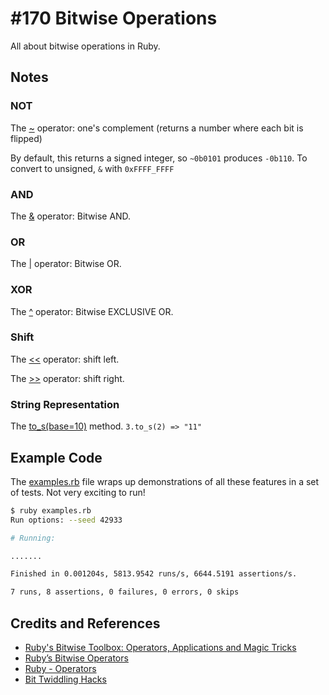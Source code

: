 # #170 Bitwise Operations

All about bitwise operations in Ruby.

## Notes

### NOT

The [~](https://ruby-doc.org/core-2.5.0/Integer.html#method-i-~) operator: one's complement (returns a number where each bit is flipped)

By default, this returns a signed integer, so `~0b0101` produces `-0b110`. To convert to unsigned, `&` with `0xFFFF_FFFF`

### AND

The [&](https://ruby-doc.org/core-2.5.0/Integer.html#method-i-26) operator: Bitwise AND.

### OR

The [|](https://ruby-doc.org/core-2.5.0/Integer.html#method-i-7C) operator: Bitwise OR.

### XOR

The [^](https://ruby-doc.org/core-2.5.0/Integer.html#method-i-5E) operator: Bitwise EXCLUSIVE OR.

### Shift

The [<<](https://ruby-doc.org/core-2.5.0/Integer.html#method-i-3C-3C) operator: shift left.

The [>>](https://ruby-doc.org/core-2.5.0/Integer.html#method-i-3E-3E) operator: shift right.

### String Representation

The [to_s(base=10)](https://ruby-doc.org/core-2.5.0/Integer.html#method-i-to_s) method. `3.to_s(2) => "11"`

## Example Code

The [examples.rb](./examples.rb) file wraps up demonstrations of all these features in a set of tests.
Not very exciting to run!

```sh
$ ruby examples.rb
Run options: --seed 42933

# Running:

.......

Finished in 0.001204s, 5813.9542 runs/s, 6644.5191 assertions/s.

7 runs, 8 assertions, 0 failures, 0 errors, 0 skips
```

## Credits and References

* [Ruby's Bitwise Toolbox: Operators, Applications and Magic Tricks](https://www.honeybadger.io/blog/ruby-bitwise-operators/)
* [Ruby’s Bitwise Operators](https://www.calleluks.com/rubys-bitwise-operators/)
* [Ruby - Operators](https://www.tutorialspoint.com/ruby/ruby_operators.htm)
* [Bit Twiddling Hacks](http://graphics.stanford.edu/~seander/bithacks.html)
